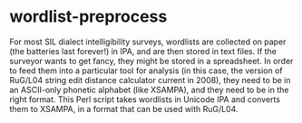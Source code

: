 # wordlist-preprocess
For most SIL dialect intelligibility surveys, wordlists are collected on paper (the batteries last forever!) in IPA, and are then stored in text files. If the surveyor wants to get fancy, they might be stored in a spreadsheet. In order to feed them into a particular tool for analysis (in this case, the version of RuG/L04 string edit distance calculator current in 2008), they need to be in an ASCII-only phonetic alphabet (like XSAMPA), and they need to be in the right format. This Perl script takes wordlists in Unicode IPA and converts them to XSAMPA, in a format that can be used with RuG/L04.
